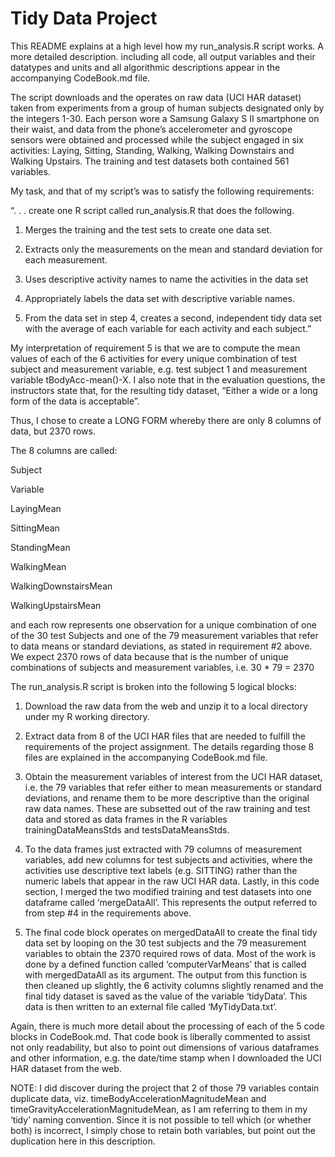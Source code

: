 # Tidy Data Project

This README explains at a high level how my run_analysis.R script works. A more detailed description. including all code, all output variables and their datatypes and units and all algorithmic descriptions appear in the accompanying CodeBook.md file.

The script downloads and the operates on raw data (UCI HAR dataset) taken from experiments from a group of human subjects designated only by the integers 1-30.  Each person wore a Samsung Galaxy S II smartphone on their waist, and data from the phone’s accelerometer and gyroscope sensors were obtained and processed while the subject engaged in six activities: Laying, Sitting, Standing, Walking, Walking Downstairs and Walking Upstairs.  The training and test datasets both contained 561 variables.

My task, and that of my script’s was to satisfy the following requirements:

“. . . create one R script called run_analysis.R that does the following. 

1. Merges the training and the test sets to create one data set.

2. Extracts only the measurements on the mean and standard deviation for each measurement. 

3. Uses descriptive activity names to name the activities in the data set

4. Appropriately labels the data set with descriptive variable names. 

5. From the data set in step 4, creates a second, independent tidy data set with the average of each variable for each activity and each subject.”

My interpretation of requirement 5 is that we are to compute the mean values of each of the 6 activities for every unique combination of test subject and measurement variable, e.g. test subject 1 and measurement variable tBodyAcc-mean()-X.  I also note that in the evaluation questions, the instructors state that, for the resulting tidy dataset, “Either a wide or a long form of the data is acceptable”.  

Thus, I chose to create a LONG FORM whereby there are only 8 columns of data, but 2370 rows.

The 8 columns are called:

  Subject 
  
  Variable  
  
  LayingMean  
  
  SittingMean 
  
  StandingMean 
  
  WalkingMean 
  
  WalkingDownstairsMean  
  
  WalkingUpstairsMean
  

and each row represents one observation for a unique combination of one of the 30 test Subjects and one of the 79 measurement variables that refer to data means or standard deviations, as stated in requirement #2 above.  We expect 2370 rows of data because that is the number of unique combinations of subjects and measurement variables, i.e. 30 * 79 = 2370

The run_analysis.R script is broken into the following 5 logical blocks:

1. Download the raw data from the web and unzip it to a local directory under my R working directory.

2. Extract data from 8 of the UCI HAR files that are needed to fulfill the requirements of the project assignment.  The details regarding those 8 files are explained in the accompanying CodeBook.md file.

3. Obtain the measurement variables of interest from the UCI HAR dataset, i.e. the 79 variables that refer either to mean measurements or standard deviations, and rename them to be more descriptive than the original raw data names.  These are subsetted out of the raw training and test data and stored as data frames in the R variables trainingDataMeansStds and testsDataMeansStds.

4. To the data frames just extracted with 79 columns of measurement variables, add new columns for test subjects and activities, where the activities use descriptive text labels (e.g. SITTING) rather than the numeric labels that appear in the raw UCI HAR data.  Lastly, in this code section, I merged the two modified training and test datasets into one dataframe called ‘mergeDataAll’.  This represents the output referred to from step #4 in the requirements above.

5. The final code block operates on mergedDataAll to create the final tidy data set by looping on the 30 test subjects and the 79 measurement variables to obtain the 2370 required rows of data.  Most of the work is done by a defined function called ‘computerVarMeans’ that is called with mergedDataAll as its argument.  The output from this function is then cleaned up slightly, the 6 activity columns slightly renamed and the final tidy dataset is saved as the value of the variable ‘tidyData’.  This data is then written to an external file called ‘MyTidyData.txt’.

Again, there is much more detail about the processing of each of the 5 code blocks in CodeBook.md.  That code book is liberally commented to assist not only readability, but also to point out dimensions of various dataframes and other information, e.g. the date/time stamp when I downloaded the UCI HAR dataset from the web.

NOTE: I did discover during the project that 2 of those 79 variables contain duplicate data, viz. timeBodyAccelerationMagnitudeMean and timeGravityAccelerationMagnitudeMean, as I am referring to them in my ‘tidy’ naming convention.  Since it is not possible to tell which (or whether both) is incorrect, I simply chose to retain both variables, but point out the duplication here in this description. 

